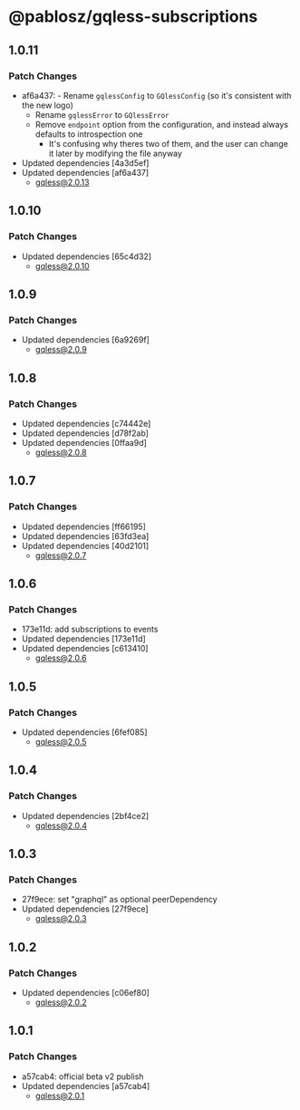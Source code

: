 # @pablosz/gqless-subscriptions

## 1.0.11

### Patch Changes

- af6a437: - Rename `gqlessConfig` to `GQlessConfig` (so it's consistent with the new logo)
  - Rename `gqlessError` to `GQlessError`
  - Remove `endpoint` option from the configuration, and instead always defaults to introspection one
    - It's confusing why theres two of them, and the user can change it later by modifying the file anyway
- Updated dependencies [4a3d5ef]
- Updated dependencies [af6a437]
  - gqless@2.0.13

## 1.0.10

### Patch Changes

- Updated dependencies [65c4d32]
  - gqless@2.0.10

## 1.0.9

### Patch Changes

- Updated dependencies [6a9269f]
  - gqless@2.0.9

## 1.0.8

### Patch Changes

- Updated dependencies [c74442e]
- Updated dependencies [d78f2ab]
- Updated dependencies [0ffaa9d]
  - gqless@2.0.8

## 1.0.7

### Patch Changes

- Updated dependencies [ff66195]
- Updated dependencies [63fd3ea]
- Updated dependencies [40d2101]
  - gqless@2.0.7

## 1.0.6

### Patch Changes

- 173e11d: add subscriptions to events
- Updated dependencies [173e11d]
- Updated dependencies [c613410]
  - gqless@2.0.6

## 1.0.5

### Patch Changes

- Updated dependencies [6fef085]
  - gqless@2.0.5

## 1.0.4

### Patch Changes

- Updated dependencies [2bf4ce2]
  - gqless@2.0.4

## 1.0.3

### Patch Changes

- 27f9ece: set "graphql" as optional peerDependency
- Updated dependencies [27f9ece]
  - gqless@2.0.3

## 1.0.2

### Patch Changes

- Updated dependencies [c06ef80]
  - gqless@2.0.2

## 1.0.1

### Patch Changes

- a57cab4: official beta v2 publish
- Updated dependencies [a57cab4]
  - gqless@2.0.1
